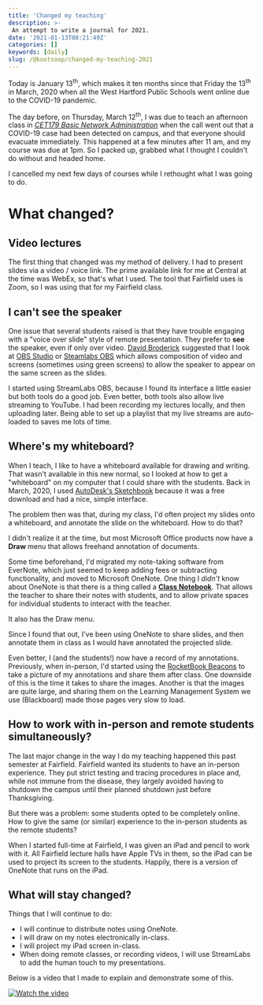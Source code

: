 ```yaml
---
title: 'Changed my teaching'
description: >-
 An attempt to write a journal for 2021.
date: '2021-01-13T08:21:49Z'
categories: []
keywords: [daily]
slug: /@kootsoop/changed-my-teaching-2021
---
```


Today is January 13<sup>th</sup>, which makes it ten months since that Friday the 13<sup>th</sup> in March, 2020 when all the West Hartford Public Schools went online due to the COVID-19 pandemic.

The day before, on Thursday, March 12<sup>th</sup>, I was due to teach an afternoon class in [*CET179 Basic Network Administration*](https://www2.ccsu.edu/course/CET179) when the call went out that a COVID-19 case had been detected on campus, and that everyone should evacuate immediately.  This happened at a few minutes after 11 am, and my course was due at 1pm.  So I packed up, grabbed what I thought I couldn't do without and headed home.  

I cancelled  my next few days of courses while I rethought what I was going to do.

# What changed?

## Video lectures

The first thing that changed was my method of delivery.  I had to present slides via a video / voice link.  The prime available link for me at Central at the time was WebEx, so that's what I used.  The tool that Fairfield uses is Zoom, so I was using that for my Fairfield class.

## I can't see the speaker

One issue that several students raised is that they have trouble engaging with a "voice over slide" style of remote presentation. They prefer to **see** the speaker, even if only over video.  [David Broderick](https://djbrod.github.io/) suggested that I look at [OBS Studio](https://obsproject.com/) or [Steamlabs OBS](https://streamlabs.com/) which allows composition of video and screens (sometimes using green screens) to allow  the speaker to appear on the same screen as the slides.

I started using StreamLabs OBS, because I found its interface a little easier but both tools do a good job.  Even better, both tools also allow live streaming to YouTube.  I had been recording my lectures locally, and then uploading later.  Being able to set up a playlist that my live streams are auto-loaded to saves me lots of time.

## Where's my whiteboard?

When I teach, I like to have a whiteboard available for drawing and writing.  That wasn't available in this new normal, so I looked at how to get a "whiteboard" on my computer that I could share with the students.  Back in March, 2020, I used [AutoDesk's Sketchbook](https://sketchbook.com/) because it was a free download and had a nice, simple interface.

The problem then was that, during my class, I'd often project my slides onto a whiteboard, and annotate the slide on the whiteboard.  How to do that?

I didn't realize it at the time, but most Microsoft Office products now have a **Draw** menu that allows freehand annotation of documents.

Some time beforehand, I'd migrated my note-taking software from EverNote, which just seemed to keep adding fees or subtracting functionality, and moved to Microsoft OneNote.  One thing I *didn't* know about OneNote is that there is a thing called a [**Class Notebook**](https://www.onenote.com/classnotebook).  That allows the teacher to share their notes with students, and to allow private spaces for individual students to interact with the teacher.

It also has the Draw menu.

Since I found that out, I've been using OneNote to share slides, and then annotate them in class as I would have annotated the projected slide.

Even better, I (and the students!) now have a record of my annotations.  Previously, when in-person, I'd started using the [RocketBook Beacons](https://getrocketbook.com/products/rocketbook-beacons?variant=14176264028221) to take a picture of my annotations and share them after class.  One downside of this is the time it takes to share the images. Another is that the images are quite large, and sharing them on the Learning Management System we use (Blackboard) made those pages very slow to load.

## How to work with in-person and remote students simultaneously?

The last major change in the way I do my teaching happened this past semester at Fairfield.  Fairfield wanted its students to have an in-person experience. They put strict testing and tracing procedures in place and, while not immune from the disease, they largely avoided having to shutdown the campus until their planned shutdown just before Thanksgiving.

But there was a problem: some students opted to be completely online.  How to give the same (or similar) experience to the in-person students as the remote students?

When I started full-time at Fairfield, I was given an iPad and pencil to work with it. All Fairfield lecture halls have Apple TVs in them, so the iPad can be used to project its screen to the students.  Happily, there is a version of OneNote that runs on the iPad.

## What will stay changed?

Things that I will continue to do:

 * I will continue to distribute notes using OneNote.
 * I will draw on my notes electronically in-class.
 * I will project my iPad screen in-class.
 * When doing remote classes, or recording videos, I will use StreamLabs to add the human touch to my presentations.

Below is a video that I made to explain and demonstrate some of this.

[![Watch the video](https://kootsoop.github.io/images/minime.png)](https://youtu.be/9ZD3Lzf1vO8)